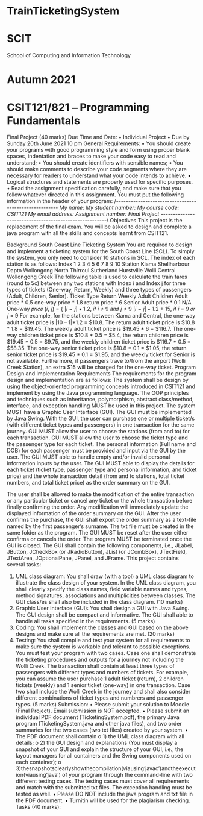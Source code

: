 # TrainTicketingSystem
# SCIT
School of Computing and Information Technology
# Autumn 2021
# CSIT121/821 ⎯ Programming Fundamentals
Final Project (40 marks)
  Due Time and Date:
 • Individual Project
• Due by Sunday 20th June 2021 10 pm
General Requirements:
• You should create your programs with good programming style and form using proper blank spaces, indentation and braces to make your code easy to read and understand;
• You should create identifiers with sensible names;
• You should make comments to describe your code segments where they are necessary for readers to
understand what your code intends to achieve.
• Logical structures and statements are properly used for specific purposes.
• Read the assignment specification carefully, and make sure that you follow whatever directed in this
assignment. You must put the following information in the header of your program:
/*------------------------------------------------------ My name:
My student number:
My course code: CSIT121
My email address:
Assignment number: Final Project -------------------------------------------------------*/
Objectives
This project is the replacement of the final exam. You will be asked to design and complete a java program with all the skills and concepts learnt from CSIT121.

Background
South Coast Line Ticketing System
  You are required to design and implement a ticketing system for the South Coast Line (SCL). To simply the system, you only need to consider 10 stations in SCL. The index of each station is as follows:
Index 1 2 3 4 5 6 7 8 9 10 Station Kiama Shellharbour Dapto Wollongong North Thirroul Sutherland Hurstville Wolli Central
Wollongong Creek
The following table is used to calculate the train fares (round to 5c) between any two stations with Index i and Index j for three types of tickets (One-way, Return, Weekly) and three types of passengers (Adult, Children, Senior).
                                     Ticket Type
Return Weekly
Adult Children Adult price * 0.5
one-way price * 1.8 return price * 6
Senior Adult price * 0.1
N/A
   One-way
   𝑝𝑟𝑖𝑐𝑒 (𝑖, 𝑗) =
{ |𝑖 − 𝑗| ∗ 1.2, 𝑖𝑓 𝑖 ≠ 9 𝑎𝑛𝑑 𝑗 ≠ 9
|𝑖 − 𝑗| ∗ 1.2 + 15, 𝑖𝑓 𝑖 = 9 𝑜𝑟 𝑗 = 9
            For example, for the stations between Kiama and Central, the one-way adult ticket price is |10 – 1|*1.2 = $10.8. The return adult ticket price is $10.8 * 1.8 = $19.45. The weekly adult ticket price is $19.45 * 6 = $116.7. The one-way children ticket price is $10.8 * 0.5 = $5.4, the return children price is $19.45 * 0.5 = $9.75, and the weekly children ticket price is $116.7 * 0.5 = $58.35. The one-way senior ticket price is $10.8 * 0.1 = $1.05, the return senior ticket price is $19.45 * 0.1 = $1.95, and the weekly ticket for Senior is not available. Furthermore, if passengers trave to/from the airport (Wolli Creek Station), an extra $15 will be charged for the one-way ticket.
Program Design and Implementation Requirements
The requirements for the program design and implementation are as follows:
The system shall be design by using the object-oriented programming concepts introduced in CSIT121 and implement by using the Java programming language.
The OOP principles and techniques such as inheritance, polymorphism, abstract class/method, interface, and exception handling MUST be used in this project.
The system MUST have a Graphic User Interface (GUI). The GUI must be implemented by Java Swing. With the GUI, the user can purchase one or multiple ticket/s (with different ticket types and passengers) in one transaction for the same journey.
GUI MUST allow the user to choose the stations (from and to) for each transaction.
GUI MUST allow the user to choose the ticket type and the passenger type for each ticket.
The personal information (Full name and DOB) for each passenger must be provided and input via the GUI by the user.
The GUI MUST able to handle empty and/or invalid personal information inputs by the user.
The GUI MUST able to display the details for each ticket (ticket type, passenger type and personal information, and ticket price) and the whole transaction detail (from and to stations, total ticket numbers, and total ticket price) as the order summary on the GUI.

 The user shall be allowed to make the modification of the entire transaction or any particular ticket or cancel any ticket or the whole transaction before finally confirming the order. Any modification will immediately update the displayed information of the order summary on the GUI.
After the user confirms the purchase, the GUI shall export the order summary as a text-file named by the first passenger’s surname. The txt file must be created in the same folder as the program.
The GUI MUST be reset after the user either confirms or cancels the order.
The program MUST be terminated once the GUI is closed.
The GUI shall contain the following components, i.e., JLabel, JButton, JCheckBox (or JRadioButton), JList (or JCombBox), JTextField, JTextArea, JOptionalPane, JPanel, and JFrame.
This project contains several tasks:
1. UML class diagram: You shall draw (with a tool) a UML class diagram to illustrate the class design of your system. In the UML class diagram, you shall clearly specify the class names, field variable names and types, method signatures, associations and multiplicities between classes. The GUI class/es shall also be included in the class diagram. (10 marks)
2. Graphic User Interface (GUI): You shall design a GUI with Java Swing. The GUI design shall be compact and informative. The GUI shall able to handle all tasks specified in the requirements. (5 marks)
3. Coding: You shall implement the classes and GUI based on the above designs and make sure all the requirements are met. (20 marks)
4. Testing: You shall compile and test your system for all requirements to make sure the system is workable and tolerant to possible exceptions. You must test your program with two cases. Case one shall demonstrate the ticketing procedures and outputs for a journey not including the Wolli Creek. The transaction shall contain at least three types of passengers with different types and numbers of tickets. For example, you can assume the user purchase 1 adult ticket (return), 2 children tickets (weekly) and 1 senior ticket (one-way) in one transaction. Case two shall include the Wolli Creek in the journey and shall also consider different combinations of ticket types and numbrers and passenger types. (5 marks)
Submission:
• Please submit your solution to Moodle (Final Project). Email submission is NOT accepted.
• Please submit an individual PDF document (TicketingSystem.pdf), the primary Java program (TicketingSystem.java and other java files), and two order summaries for the two cases (two txt files)
created by your system.
• The PDF document shall contain
o 1) the UML class diagram with all details;
o 2) the GUI design and explanations (You must display a snapshot of your GUI and explain the
structure of your GUI, i.e., the layout managers for all containers and the Swing components used
on each container);
o 3)thesnapshotsclearlyshowthecompilation(viausing‘javac’)andtheexecution(viausing‘java’)
of your program through the command-line with two different testing cases. The testing cases must cover all requirements and match with the submitted txt files. The exception handling must be tested as well.
• Please DO NOT include the java program and txt file in the PDF document.
• Turnitin will be used for the plagiarism checking.
      Tasks (40 marks):

